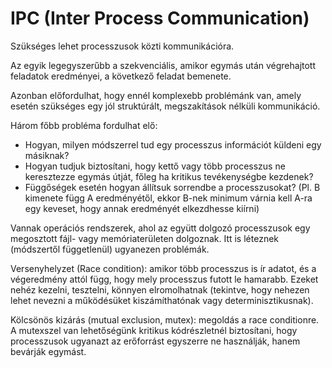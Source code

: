 # IPC (Inter Process Communication)

Szükséges lehet processzusok közti kommunikációra.

Az egyik legegyszerűbb a szekvenciális, amikor egymás után végrehajtott feladatok eredményei, a következő feladat bemenete.

Azonban előfordulhat, hogy ennél komplexebb problémánk van, amely esetén szükséges egy jól struktúrált, megszakítások nélküli kommunikáció.

Három főbb probléma fordulhat elő:

- Hogyan, milyen módszerrel tud egy processzus információt küldeni egy másiknak?
- Hogyan tudjuk biztosítani, hogy kettő vagy több processzus ne keresztezze egymás útját, főleg ha kritikus tevékenységbe kezdenek?
- Függőségek esetén hogyan állítsuk sorrendbe a processzusokat? (Pl. B kimenete függ A eredményétől, ekkor B-nek minimum várnia kell A-ra egy keveset, hogy annak eredményét elkezdhesse kiírni)

Vannak operációs rendszerek, ahol az együtt dolgozó processzusok egy megosztott fájl- vagy memóriaterületen dolgoznak. Itt is léteznek (módszertől függetlenül) ugyanezen problémák.

Versenyhelyzet (Race condition): amikor több processzus is ír adatot, és a végeredmény attól függ, hogy mely processzus futott le hamarabb. Ezeket nehéz kezelni, tesztelni, könnyen elromolhatnak (tekintve, hogy nehezen lehet nevezni a működésüket kiszámíthatónak vagy determinisztikusnak).

Kölcsönös kizárás (mutual exclusion, mutex): megoldás a race conditionre. A mutexszel van lehetőségünk kritikus kódrészletnél biztosítani, hogy processzusok ugyanazt az erőforrást egyszerre ne használják, hanem bevárják egymást.
